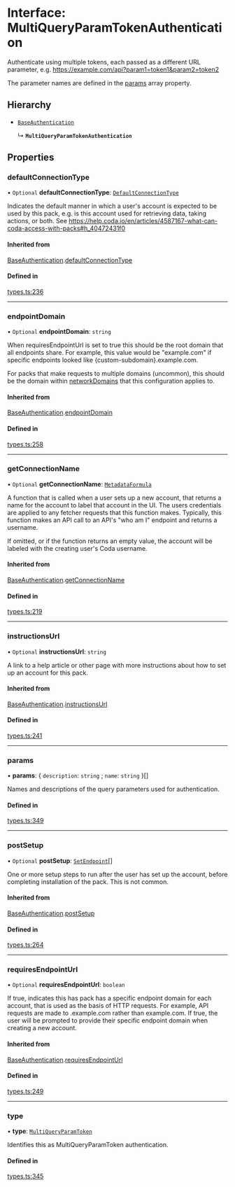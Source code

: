 # Interface: MultiQueryParamTokenAuthentication

Authenticate using multiple tokens, each passed as a different URL parameter, e.g.
https://example.com/api?param1=token1&param2=token2

The parameter names are defined in the [params](CustomAuthentication.md#params) array property.

## Hierarchy

- [`BaseAuthentication`](BaseAuthentication.md)

  ↳ **`MultiQueryParamTokenAuthentication`**

## Properties

### defaultConnectionType

• `Optional` **defaultConnectionType**: [`DefaultConnectionType`](../enums/DefaultConnectionType.md)

Indicates the default manner in which a user's account is expected to be used by this pack,
e.g. is this account used for retrieving data, taking actions, or both.
See https://help.coda.io/en/articles/4587167-what-can-coda-access-with-packs#h_40472431f0

#### Inherited from

[BaseAuthentication](BaseAuthentication.md).[defaultConnectionType](BaseAuthentication.md#defaultconnectiontype)

#### Defined in

[types.ts:236](https://github.com/coda/packs-sdk/blob/main/types.ts#L236)

___

### endpointDomain

• `Optional` **endpointDomain**: `string`

When requiresEndpointUrl is set to true this should be the root domain that all endpoints share.
For example, this value would be "example.com" if specific endpoints looked like {custom-subdomain}.example.com.

For packs that make requests to multiple domains (uncommon), this should be the domain within
[networkDomains](PackDefinition.md#networkdomains) that this configuration applies to.

#### Inherited from

[BaseAuthentication](BaseAuthentication.md).[endpointDomain](BaseAuthentication.md#endpointdomain)

#### Defined in

[types.ts:258](https://github.com/coda/packs-sdk/blob/main/types.ts#L258)

___

### getConnectionName

• `Optional` **getConnectionName**: [`MetadataFormula`](../types/MetadataFormula.md)

A function that is called when a user sets up a new account, that returns a name for
the account to label that account in the UI. The users credentials are applied to any
fetcher requests that this function makes. Typically, this function makes an API call
to an API's "who am I" endpoint and returns a username.

If omitted, or if the function returns an empty value, the account will be labeled
with the creating user's Coda username.

#### Inherited from

[BaseAuthentication](BaseAuthentication.md).[getConnectionName](BaseAuthentication.md#getconnectionname)

#### Defined in

[types.ts:219](https://github.com/coda/packs-sdk/blob/main/types.ts#L219)

___

### instructionsUrl

• `Optional` **instructionsUrl**: `string`

A link to a help article or other page with more instructions about how to set up an account for this pack.

#### Inherited from

[BaseAuthentication](BaseAuthentication.md).[instructionsUrl](BaseAuthentication.md#instructionsurl)

#### Defined in

[types.ts:241](https://github.com/coda/packs-sdk/blob/main/types.ts#L241)

___

### params

• **params**: { `description`: `string` ; `name`: `string`  }[]

Names and descriptions of the query parameters used for authentication.

#### Defined in

[types.ts:349](https://github.com/coda/packs-sdk/blob/main/types.ts#L349)

___

### postSetup

• `Optional` **postSetup**: [`SetEndpoint`](SetEndpoint.md)[]

One or more setup steps to run after the user has set up the account, before completing installation of the pack.
This is not common.

#### Inherited from

[BaseAuthentication](BaseAuthentication.md).[postSetup](BaseAuthentication.md#postsetup)

#### Defined in

[types.ts:264](https://github.com/coda/packs-sdk/blob/main/types.ts#L264)

___

### requiresEndpointUrl

• `Optional` **requiresEndpointUrl**: `boolean`

If true, indicates this has pack has a specific endpoint domain for each account, that is used
as the basis of HTTP requests. For example, API requests are made to <custom-subdomain>.example.com
rather than example.com. If true, the user will be prompted to provide their specific endpoint domain
when creating a new account.

#### Inherited from

[BaseAuthentication](BaseAuthentication.md).[requiresEndpointUrl](BaseAuthentication.md#requiresendpointurl)

#### Defined in

[types.ts:249](https://github.com/coda/packs-sdk/blob/main/types.ts#L249)

___

### type

• **type**: [`MultiQueryParamToken`](../enums/AuthenticationType.md#multiqueryparamtoken)

Identifies this as MultiQueryParamToken authentication.

#### Defined in

[types.ts:345](https://github.com/coda/packs-sdk/blob/main/types.ts#L345)
